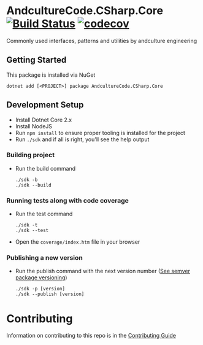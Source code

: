 # AndcultureCode.CSharp.Core [![Build Status](https://travis-ci.org/AndcultureCode/AndcultureCode.CSharp.Core.svg?branch=master)](https://travis-ci.org/AndcultureCode/AndcultureCode.CSharp.Core) [![codecov](https://codecov.io/gh/AndcultureCode/AndcultureCode.CSharp.Core/branch/master/graph/badge.svg)](https://codecov.io/gh/AndcultureCode/AndcultureCode.CSharp.Core)
Commonly used interfaces, patterns and utilities by andculture engineering

## Getting Started
This package is installed via NuGet
```
dotnet add [<PROJECT>] package AndcultureCode.CSharp.Core
```


## Development Setup

* Install Dotnet Core 2.x
* Install NodeJS
* Run `npm install` to ensure proper tooling is installed for the project
* Run `./sdk` and if all is right, you'll see the help output

### Building project
* Run the build command
    ```
    ./sdk -b
    ./sdk --build
    ```

### Running tests along with code coverage
* Run the test command
    ```
    ./sdk -t
    ./sdk --test
    ```
* Open the `coverage/index.htm` file in your browser

### Publishing a new version
* Run the publish command with the next version number ([See semver package versioning](https://docs.microsoft.com/en-us/nuget/concepts/package-versioning))
    ```
    ./sdk -p [version]
    ./sdk --publish [version]
    ```


Contributing
======

Information on contributing to this repo is in the [Contributing Guide](CONTRIBUTING.md)